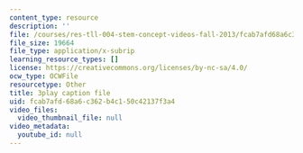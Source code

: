 ```yaml
---
content_type: resource
description: ''
file: /courses/res-tll-004-stem-concept-videos-fall-2013/fcab7afd68a6c362b4c150c42137f3a4_AfQEEymfzaI.srt
file_size: 19664
file_type: application/x-subrip
learning_resource_types: []
license: https://creativecommons.org/licenses/by-nc-sa/4.0/
ocw_type: OCWFile
resourcetype: Other
title: 3play caption file
uid: fcab7afd-68a6-c362-b4c1-50c42137f3a4
video_files:
  video_thumbnail_file: null
video_metadata:
  youtube_id: null
---
```

